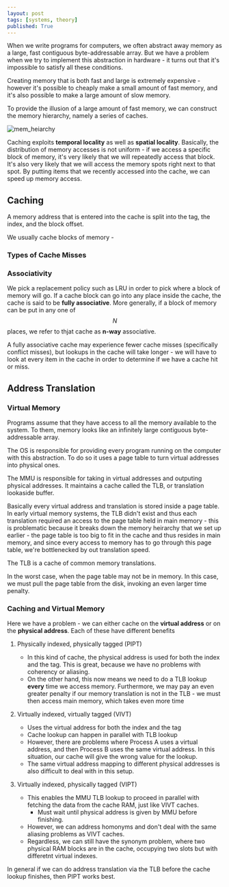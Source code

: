```yaml
---
layout: post
tags: [systems, theory]
published: True
---
```


When we write programs for computers, we often abstract away memory as a large, fast contiguous byte-addressable array. 
But we have a problem when we try to implement this abstraction in hardware - it turns out that it's impossible to satisfy all these conditions. 

Creating memory that is both fast and large is extremely expensive - however it's possible to cheaply make a small amount of fast memory, and it's also possible to make a large amount of slow memory.

To provide the illusion of a large amount of fast memory, we can construct the memory hierarchy, namely a series of caches.

![mem_heiarchy](https://qph.fs.quoracdn.net/main-qimg-9fed1764126687d17348ac6b4a39a0de-c)

Caching exploits **temporal locality** as well as **spatial locality**. Basically, the distribution of memory accesses is not uniform - if we access a specific block of memory, it's very likely that we will repeatedly access that block. It's also very likely that we will access the memory spots right next to that spot. By putting items that we recently accessed into the cache, we can speed up memory access.

## Caching
A memory address that is entered into the cache is split into the tag, the index, and the block offset.

We usually cache blocks of memory - 

### Types of Cache Misses


### Associativity
We pick a replacement policy such as LRU in order to pick where a block of memory will go. If a cache block can go into any place inside the cache, the cache is said to be **fully associative**. More generally, if a block of memory can be put in any one of $$N$$ places, we refer to thjat cache as **n-way** associative. 

A fully associative cache may experience fewer cache misses (specifically conflict misses), but lookups in the cache will take longer - we will have to look at every item in the cache in order to determine if we have a cache hit or miss. 

## Address Translation

### Virtual Memory

Programs assume that they have access to all the memory available to the system. To them, memory looks like an infinitely large contiguous byte-addressable array. 

The OS is responsible for providing every program running on the computer with this abstraction. To do so it uses a page table to turn virtual addresses into physical ones. 

The MMU is responsible for taking in virtual addresses and outputing physical addresses. It maintains a cache called the TLB, or translation lookaside buffer. 

Basically every virtual address and translation is stored inside a page table. In early virtual memory systems, the TLB didn't exist and thus each translation required an access to the page table held in main memory - this is problematic because it breaks down the memory heirarchy that we set up earlier - the page table is too big to fit in the cache and thus resides in main memory, and since every access to memory has to go through this page table, we're bottlenecked by out translation speed. 

The TLB is a cache of common memory translations. 

In the worst case, when the page table may not be in memory. In this case, we must pull the page table from the disk, invoking an even larger time penalty.

### Caching and Virtual Memory
Here we have a problem - we can either cache on the **virtual address** or on the **physical address**. Each of these have different benefits

1. Physically indexed, physically tagged (PIPT)
    - In this kind of cache, the physical address is used for both the index and the tag. This is great, because we have no problems with coherency or aliasing. 
    - On the other hand, this now means we need to do a TLB lookup **every** time we access memory. Furthermore, we may pay an even greater penalty if our memory translation is not in the TLB - we must then access main memory, which takes even more time

2. Virtually indexed, virtually tagged (VIVT)
    - Uses the virtual address for both the index and the tag
    - Cache lookup can happen in parallel with TLB lookup
    - However, there are problems where Process A uses a virtual address, and then Process B uses the same virtual address. In this situation, our cache will give the wrong value for the lookup.
    - The same virtual address mapping to different physical addresses is also difficult to deal with in this setup.

3. Virtually indexed, physically tagged (VIPT)
    - This enables the MMU TLB lookup to proceed in parallel with fetching the data from the cache RAM, just like VIVT caches.
        - Must wait until physical address is given by MMU before finishing.
    - However, we can address homonyms and don't deal with the same aliasing problems as VIVT caches.
    - Regardless, we can still have the synonym problem, where two physical RAM blocks are in the cache, occupying two slots but with differetnt virtual indexes.

In general if we can do address translation via the TLB before the cache lookup finishes, then PIPT works best.

